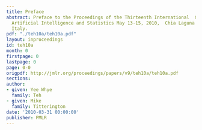 ```yaml
---
title: Preface
abstract: Preface to the Proceedings of the Thirteenth International  Conference on
  Artificial Intelligence and Statistics May 13-15, 2010,  Chia Laguna Resort, Sardinia,
  Italy.
pdf: "./teh10a/teh10a.pdf"
layout: inproceedings
id: teh10a
month: 0
firstpage: 0
lastpage: 0
page: 0-0
origpdf: http://jmlr.org/proceedings/papers/v9/teh10a/teh10a.pdf
sections: 
author:
- given: Yee Whye
  family: Teh
- given: Mike
  family: Titterington
date: '2010-03-31 00:00:00'
publisher: PMLR
---
```

